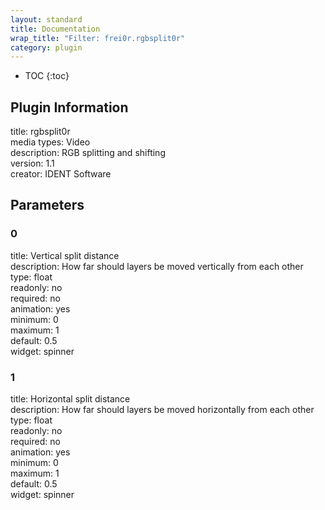 ```yaml
---
layout: standard
title: Documentation
wrap_title: "Filter: frei0r.rgbsplit0r"
category: plugin
---
```

* TOC
{:toc}

## Plugin Information

title: rgbsplit0r  
media types:
Video  
description: RGB splitting and shifting  
version: 1.1  
creator: IDENT Software  

## Parameters

### 0

title: Vertical split distance    
description:
How far should layers be moved vertically from each other  
type: float  
readonly: no  
required: no  
animation: yes  
minimum: 0  
maximum: 1  
default: 0.5  
widget: spinner  

### 1

title: Horizontal split distance    
description:
How far should layers be moved horizontally from each other  
type: float  
readonly: no  
required: no  
animation: yes  
minimum: 0  
maximum: 1  
default: 0.5  
widget: spinner  

